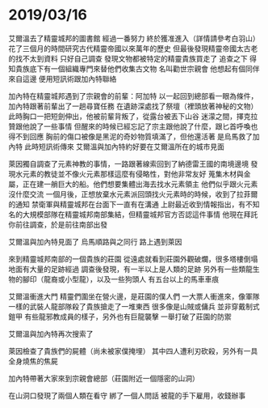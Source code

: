 <!-- TITLE: 考古遠行 -->
<!-- SUBTITLE: A quick summary of 考古遠行 -->

# 2019/03/16
艾爾溫去了精靈城邦的圖書館
經過一番努力 終於獲准進入（詳情請參考白羽山）
花了三個月的時間研究古代精靈帝國以來萬年的歷史
但最後發現精靈帝國太古老的找不太到資料
只好自己調查 發現文物都被特定的精靈貴族買走了
追查之下 得知貴族底下有一個組織專門來替他們收集古文物 名叫勸世宗親會
他想起有個同伴來自這邊 便用短訊術跟加內特聯絡

加內特在精靈城邦遇到了宗親會的前輩：阿加特
以一起回到總部看一眼為條件，加內特跟著前輩出了一趟尋寶任務
在遺跡深處找了祭壇（裡頭放著神秘的文物）
此時胸口一把短劍伸出，他被前輩背叛了，從露台被丟下山谷
迷濛之間，擇克拉贊跟他說了一些事情
但醒來的時候已經忘記了宗主跟他說了什麼，跟匕首呼喚也得不到回應
胸前的傷口被像是黑泥的奇妙物質填滿了，但他還活著
是烏馬救了加內特
此時短訊術傳來
艾爾溫與加內特約好要在艾爾溫所在的城市見面

萊因獨自調查了元素神教的事情，一路跟著線索回到了納德雷王國的南境邊境
發現水元素的教徒並不像火元素那樣這麼有侵略性，對他非常友好
蒐集木材與金屬，正在建一艄巨大的船。他們想要集體出海去找水元素領主
他們似乎跟火元素沒什麼交流
一個月後，正想放棄水元素派回頭找火元素時的時候，收到了拉菲爾的通知
禁衛軍與精靈城邦在台面下一直有在溝通
上尉最近收到情報指出，有不知名的大規模部隊在精靈城邦南部集結，但精靈城邦官方否認這件事情
他現在拜託你前往調查，於是前往南部出發

艾爾溫與加內特見面了
烏馬順路與之同行
路上遇到萊因

來到精靈城邦南部的一個貴族的莊園
從遠處就看到莊園外觀破爛，很多塔樓倒塌
地面有大量的足跡經過
調查後發現，有一半以上是人類的足跡
另外有一些類龍生物的腳印（龍裔或小型龍），以及一些狗頭人
有五台以上的馬車車痕

艾爾溫衝進大門
精靈們圍坐在營火邊，是莊園的僕人們
一大票人衝進來，像軍隊一樣的武裝人龍部隊殺了貴族搶走了一堆東西
很多像是山賊或傭兵 並非穿戴制式鎧甲
有些龍邪教成員的樣子，另外也有巨龍襲擊 一舉打破了莊園的防禦

艾爾溫與加內特再次搜索了

萊因檢查了貴族們的屍體（尚未被家僕掩埋）
其中四人遭利刃砍殺，另外有一具全身燒焦的焦屍

加內特帶著大家來到宗親會總部（莊園附近一個隱密的山洞）

在山洞口發現了兩個人類在看守
綁了一個人問話
被龍的手下雇用，收錢辦事



